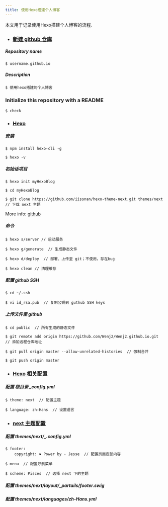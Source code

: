 ```yaml
---
title: 使用Hexo搭建个人博客
---
```

本文用于记录使用Hexo搭建个人博客的流程.

+ ### [新建 github 仓库](https://github.com/Wenj2)

##### Repository name

```
$ username.github.io
```

##### Description

``` 
$ 使用hexo搭建的个人博客
```

### Initialize this repository with a README

```
$ check
```

+ ### [Hexo](https://hexo.io/zh-cn/)

##### 安装
```
$ npm install hexo-cli -g

$ hexo -v
```

##### 初始话项目
```
$ hexo init myHexoBlog

$ cd myHexoBlog

$ git clone https://github.com/iissnan/hexo-theme-next.git themes/next // 下载 next 主题
```
More info: [github](https://github.com/hexojs/hexo)

##### 命令
```
$ hexo s/server // 启动服务

$ hexo g/generate  // 生成静态文件

$ hexo d/deploy  // 部署、上传至 git；不使用，存在bug

$ hexo clean // 清理缓存
```

##### 配置 github SSH
```
$ cd ~/.ssh

$ vi id_rsa.pub  // 复制公钥到 guthub SSH keys
```

##### 上传文件至 github
```
$ cd public  // 所有生成的静态文件

$ git remote add origin https://github.com/Wenj2/Wenj2.github.io.git  // 添加远程仓库地址

$ git pull origin master --allow-unrelated-histories  // 强制合并

$ git push origin master
```

+ ### [Hexo 相关配置](https://hexo.io/zh-cn/docs/)

##### 配置 根目录 _config.yml
```
$ theme: next  // 配置主题

$ language: zh-Hans  // 设置语言
```

+ ### [next 主题配置](http://theme-next.iissnan.com/getting-started.html)

##### 配置 themes/next/_.config.yml
```
$ footer: 
    copyright: ❤ Power by - Jesse  // 配置页面底部内容
  
$ menu  // 配置导航菜单

$ scheme: Pisces  // 选择 next 下的主题
```

##### 配置 themes/next/layout/_partails/footer.swig

##### 配置 themes/next/languages/zh-Hans.yml
